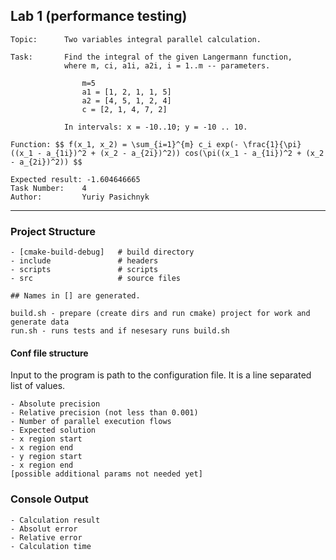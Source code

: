 ## Lab 1 (performance testing)

    Topic:      Two variables integral parallel calculation.
    
    Task:       Find the integral of the given Langermann function, 
                where m, ci, a1i, a2i, i = 1..m -- parameters.
                
                    m=5
                    a1 = [1, 2, 1, 1, 5]
                    a2 = [4, 5, 1, 2, 4]
                    c = [2, 1, 4, 7, 2]
                    
                In intervals: x = -10..10; y = -10 .. 10.
                
    Function: $$ f(x_1, x_2) = \sum_{i=1}^{m} c_i exp(- \frac{1}{\pi} ((x_1 - a_{1i})^2 + (x_2 - a_{2i})^2)) cos(\pi((x_1 - a_{1i})^2 + (x_2 - a_{2i})^2)) $$
    
    Expected result: -1.604646665
    Task Number:    4
    Author:         Yuriy Pasichnyk 
----
### Project Structure

    - [cmake-build-debug]   # build directory
    - include               # headers
    - scripts               # scripts
    - src                   # source files
        
    ## Names in [] are generated. 

    build.sh - prepare (create dirs and run cmake) project for work and generate data
    run.sh - runs tests and if nesesary runs build.sh
    
    
#### Conf file structure
Input to the program is path to the configuration file. It is a line separated list of values.
    
    - Absolute precision
    - Relative precision (not less than 0.001)
    - Number of parallel execution flows
    - Expected solution
    - x region start
    - x region end
    - y region start
    - x region end
    [possible additional params not needed yet]

### Console Output

    - Calculation result
    - Absolut error
    - Relative error
    - Calculation time
